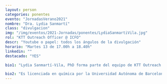 ```yaml
---
layout: person
categories: ponentes
evento: "JornadasVerano2021"
nombre: "Dra. Lydia Sanmartí"
class: "divulgacion"
img: "/img/eventos/2021-Jornadas/ponentes/LydiaSanmartiVila.jpg"
rol: "KTT Outreach Officer @ ICFO"
descr: "Youtube o papel: todos los ángulos de la divulgación"
horario: "Martes 13 de 17.00h a 18.40h"
linkedin: ""
destacado: "YES"

bio1: "Lydia Sanmartí-Vila, PhD forma parte del equipo de KTT Outreach de ICFO y es la Executive Officer de la alianza internacional ECOP (European Centres for Outreach in Photonics), donde gestiona la creación de nuevos proyectos que fomenten la colaboración entre los miembros. Coordina los proyectos y actividades de divulgación internacionales de ICFO, incluyendo el proyecto liderado por ICFO CARLA, la iniciativa Quantum Flagship, así como proyectos pasados como GoPhoton!, LIGHT2015 y PHABLABS 4.0. Es la creadora de los eventos LIGHTtalks, que se replicaron en más de 20 países de Europa entre 2015 y 2017 y gestiona los proyectos de arte y ciencia de ICFO."

bio2: "Es licenciada en química por la Universidad Autónoma de Barcelona, doctorada en neurobiología por la Universidad Otto von Guericke en Alemania, y tiene una amplia experiencia profesional internacional, mayoritariamente en los EEUU."
---
```

